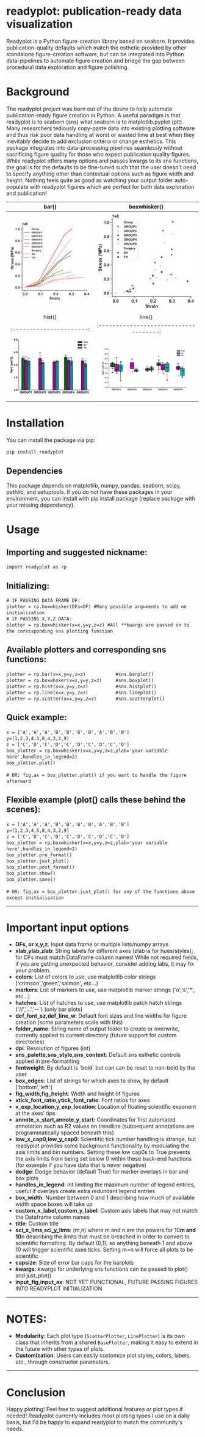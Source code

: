 # readyplot: publication-ready data visualization
Readyplot is a Python figure-creation library based on seaborn. It provides publication-quality defaults which match
the esthetic provided by other standalone figure-creation software, but can be integrated into Python data-pipelines
to automate figure creation and bridge the gap between procedural data exploration and figure polishing.

# Background
The readyplot project was born out of the desire to help automate publication-ready figure creation in Python.
A useful paradigm is that readyplot is to seaborn (sns) what seaborn is to matplotlib.pyplot (plt).
Many researchers tediously copy-paste data into existing plotting software and thus risk poor data handling at worst
or wasted time at best when they inevitably decide to add exclusion criteria or change esthetics. 
This package integrates into data-processing pipelines seamlessly without sacrificing figure quality for those who 
expect publication quality figures. While readyplot offers many options and passes kwargs to its sns functions, the goal
is for the defaults to be fine-tuned such that the user doesn't need to specify anything other than contextual
options such as figure width and height. Nothing feels quite as good as watching your output folder auto-populate
with readyplot figures which are perfect for both data exploration and publication!

|         bar()          |             boxwhisker()             |
|:----------------------:|:------------------------------------:|
|  ![Line](images/Line.png) |![Scatter](images/Scatter.png)|
| hist()          |line()|scatter()|
|:----------------------:|:------------------------------------:|:------------------------:|
| ![Bar](images/Bar.png) | ![Boxwhisker](images/Boxwhisker.png) | ![Hist](images/Hist.png) |

# Installation

You can install the package via pip:

```bash
pip install readyplot
````
## Dependencies
This package depends on matplotlib, numpy, pandas, seaborn, scipy, pathlib, and setuptools.
If you do not have these packages in your environment, you can install with pip install package 
(replace package with your missing dependency).
# Usage
## Importing and suggested nickname:
```{python}
import readyplot as rp
```

## Initializing:
```{python}
# IF PASSING DATA FRAME DF:
plotter = rp.boxwhisker(DFs=DF) #Many possible arguments to add on initialization
# IF PASSING X,Y,Z DATA:
plotter = rp.boxwhisker(x=x,y=y,z=z) #All **kwargs are passed on to the coressponding sns plotting function
```
## Available plotters and corresponding sns functions:
```{python}
plotter = rp.bar(x=x,y=y,z=z)           #sns.barplot()
plotter = rp.boxwhsker(x=x,y=y,z=z)     #sns.boxplot()
plotter = rp.hist(x=x,y=y,z=z)          #sns.histplot()
plotter = rp.line(x=x,y=y,z=z)          #sns.lineplot()
plotter = rp.scatter(x=x,y=y,z=z)       #sns.scatterplot()
```
## Quick example:
```{python}
x = ['A','A','A','B','B','B','B','A','B','B']
y=[1,2,3,4,5,8,4,3,2,9]
z = ['C','D','C','D','C','D','C','D','C','D']
box_plotter = rp.boxwhisker(x=x,y=y,z=z,ylab='your variable here',handles_in_legend=2)
box_plotter.plot()

# OR: fig,ax = box_plotter.plot() if you want to handle the figure afterward
```
## Flexible example (plot() calls these behind the scenes):
```{python}
x = ['A','A','A','B','B','B','B','A','B','B']
y=[1,2,3,4,5,8,4,3,2,9]
z = ['C','D','C','D','C','D','C','D','C','D']
box_plotter = rp.boxwhisker(x=x,y=y,z=z,ylab='your variable here',handles_in_legend=2)
box_plotter.pre_format()
box_plotter.just_plot()
box_plotter.post_format()
box_plotter.show()
box_plotter.save()

# OR: fig,ax = box_plotter.just_plot() for any of the functions above except initialization
```
---
# Important input options
- **DFs, or x,y,z**: Input data frame or multiple lists/numpy arrays.
- **xlab,ylab,zlab**: String labels for different axes (zlab is for hues/styles); for DFs must match DataFrame column 
names! While not required fields, if you are getting unexpected behavior, consider adding labs, it may fix your problem.
- **colors**: List of colors to use, use matplotlib color strings ('crimson','green','salmon', etc...)
- **markers**: List of markers to use, use matplotlib marker strings ('o','s','*', etc...)
- **hatches**: List of hatches to use, use matplotlib patch hatch strings ('//','...','--') (only bar plots)
- **def_font_sz,def_line_w**: Default font sizes and line widths for figure creation (some parameters scale with this)
- **folder_name**: String name of output folder to create or overwrite, currently applied to current directory (future
support for custom directories)
- **dpi**: Resolution of figures (int)
- **sns_palette,sns_style,sns_context**: Default sns esthetic controls applied in pre-formatiting
- **fontweight**: By default is 'bold' but can can be reset to non-bold by the user
- **box_edges**: List of strings for which axes to show, by default ['bottom','left']
- **fig_width,fig_height**: Width and height of figures
- **xtick_font_ratio,ytick_font_ratio**: Font ratios for axes
- **x_exp_location,y_exp_location**: Location of floating scientific exponent at the axes' tips
- **annote_x_start,annote_y_start**: Coordinates for first automated annotation such as R2 values on trendline
(subsequent annotations are programmatically spaced beneath this)
- **low_x_cap0,low_y_cap0**: Scientific tick number handling is strange, but readyplot provides some background
functionality by modulating the axis limits and bin numbers. Setting these low cap0s to True prevents the axis limits
from being set below 0 within these back-end functions (for example if you have data that is never negative)
- **dodge**: Dodge behavior (default True) for marker overlays in bar and box plots
- **handles_in_legend**: Int limiting the maximum number of legend entries, useful if overlays create extra redundant
legend entries
- **box_width**: Number between 0 and 1 describing how much of available width space boxes will take up
- **custom_x_label,custom_y_label**: Custom axis labels that may not match the Dataframe column names
- **title**: Custom title
- **sci_x_lims,sci_y_lims**: (m,n) where m and n are the powers for 10**m and 10**n describing the limits that must be
breached in order to convert to scientific formatting. By default (0,1), so anything beneath 1 and above 10 will trigger
scientific axes ticks. Setting m=n will force all plots to be scientific
- **capsize**: Size of error bar caps for the barplots
- **kwargs**: kwargs for underlying sns functions can be passed to plot() and just_plot()
- **input_fig,input_ax**: NOT YET FUNCTIONAL, FUTURE PASSING FIGURES INTO READYPLOT INITIALIZATION
---
# NOTES:
- **Modularity**: Each plot type (`ScatterPlotter`, `LinePlotter`) is its own class that inherits from a shared `BasePlotter`, making it easy to extend in the future with other types of plots.
- **Customization**: Users can easily customize plot styles, colors, labels, etc., through constructor parameters.
---
# Conclusion
Happy plotting! Feel free to suggest additional features or plot types if needed! Readyplot currently includes most
plotting types I use on a daily basis, but I'd be happy to expand readyplot to match the community's needs.
                                